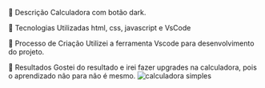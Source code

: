 📒 Descrição
Calculadora com botão dark.

🤖 Tecnologias Utilizadas
html, css, javascript e VsCode

🧐 Processo de Criação
Utilizei a ferramenta Vscode para desenvolvimento do projeto.

🚀 Resultados
Gostei do resultado e irei fazer upgrades na calculadora, pois o aprendizado não para não é mesmo.
![calculadora simples](https://github.com/user-attachments/assets/e292c936-7230-4af8-98d4-144cdb6e5d97)
